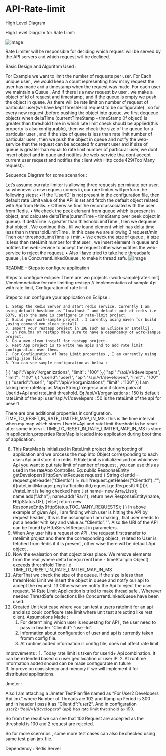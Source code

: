 # API-Rate-limit
High Level Diagram


High Level Diagram for Rate Limit: 


![image](https://user-images.githubusercontent.com/8611287/89461438-9ba51480-d789-11ea-90d4-f4eb3c7f61a6.png)

Rate Limiter will be responsible for deciding which request will be served by the API servers and
which request will be declined.


Basic Design and Algorithm Used :

For Example we want to limit the number of requests per user. For Each unique user , we would keep a count representing how many request the user has made and a timestamp when the request was made. For each user we maintain a  Queue . And if there is a new request by user , we make a object of id of request and timestamp , and if the queue is empty we push the object in queue. 
As there will be rate limit on number of request of particular user(we have kept threshHold request to be configurable) , so for every new request ,before pushing the object into queue, we first dequeue objects when deltaTime (currentTimeStamp - timeStamp Of object) is greater than threshold time in which rate limit check should be applied(this property is also configurable),  then  we check the size of the queue for a particular user , and if the size of queue is less than rate limit number of particular user , then we push the object in queue and notify the web-service that the request can be accepted fr current user and if size of queue is greater than equal to rate limit number of particular user, we dont insert object and in quue and notifies the web-service that dont accept current user request and notifies the client with Http code 429(Too Many request).


Sequence Diagram for some scenarios :

Let’s assume our rate limiter is allowing three requests per minute per user, so whenever a new request
comes in, our rate limiter will perform the following steps:
    • If the ‘UserID’ is not present in the configuration file, then default rate Limit value of the API is set and fetch the default object related with Api from Redis.
    • Otherwise find the record associated with the user from Redis.
    • We check the peek element from queue which is present in object, and calculate deltaTime(curentTime - timeStamp over peek object in queue). If deltaTime is greater than thresholdLimitTime , then we dequeue that object . We continue this , till we found element which has delta time less than n thresholdLimitTime . 
      In this case we are allowing 3 request/min
      Then our thresholdLimitTime is 1 min.
    • We check the size of queue , if size is less than rateLimit number for that user , we insert element in queue and notifies the web-service to accept the request otherwise notifies the web-service to reject the request.
    • Also I have tried to take here threadsafe queue , i.e ConcurrentLinkedQueue , to make it thread safe.
![image](https://user-images.githubusercontent.com/8611287/89461414-8e882580-d789-11ea-91b3-38f3a1d305fe.png)








README - Steps to configure application 

Steps to configure eclipse:
There are two projects :
work-sample[rate-limit] //implemnetation for rate limitting
restapp // implementation of sample Api with rate limit, Configuration of rate limit
	 	 	 	
Steps to run configure your application on Eclipse :

    1. Setup the Redis Server and start redis service. Currently I am using default hostName as “localhost ” and default port of redis i.e  6379, also the same is configure in rate-limit project.
    2. Build your work-sample project , I curently using maven for build ,using command mvn clean install.
    3. Import your restapp project in IDE such as Eclipse or Intellij .
    4. In Pom.xml of restapp make sure to have a dependency of work-sample project.
    5. Do a mvn clean install for restapp project.
    6. Rest App project is to write new apis and to add rate limit configuration over them.
    7. For Configuration of Rate Limit properties , I am currently using config.json file.
    8. You can see sample configuration as below :
[ {
       "api":"/api/v1/organizations",
       "limit" : "100"
   },{
       "api":"/api/v1/developers",
       "limit" : "100"
   },{
       "userId":"user1",
       "api":"/api/v1/developers",
       "limit" : "100"
   },{
       "userId":"user1",
       "api":"/api/v1/organizations",
       "limit" : "100"
   }]
I am taking here rateMap as Map<String,Integers> and it stores pairs of UserId+Api and rateLimit threshold. Eg
/api/v1/organizations : 150 is default rateLimit of the api
user1/api/v1/developers : 50 is the rateLimit of the api for ueser1

There are one additional properties in configuration.
TIME_TO_RESET_IN_RATE_LIMITER_MAP_IN_MS : this is the time interval when my map which stores UserId+Api and rateLimit threshold to be reset after some interval.
TIME_TO_RESET_IN_RATE_LIMITER_MAP_IN_MS is store in application.properties
RateMap is loaded into application during boot time of application.

8. This RateMap is initialized in RateLimit project during booting of application and we process the map into Object corresponding to each user+Api and store it in redis.
9.RateLimit is initialized and on whichever Api you want to put rate limit of number of request , you can use this as used in the rateApp Controller.
Eg:
public ResponseEntity getDevelopers(HttpServletRequest request) {
   String clientId = request.getHeader("ClientId") != null ?request.getHeader("ClientId") :"";
   if(rateLimitManager.pegTraffic(clientId,request.getRequestURI())){   //rateLimit is being checked here
       List<String> name= new ArrayList();
       name.add("John");
       name.add("Ravi");
       return new ResponseEntity(name, HttpStatus.OK);
   }else{
       return new ResponseEntity(HttpStatus.TOO_MANY_REQUESTS);
   }
}
In above example of given Api , I am finding which user is hitting the API by request header , this is the assumption I am making , that user needs to put a header with key and value as “ClientId”:”<user-Id>”. Also the URI of the API can be found by HttpServletRequest in parameters.
10. When Any user hits a request on API , the request first transfer to ratelimit project and there the corresponding object , related to User is fetched from Redis if it is present , other wise there will be default Api object .
11. Now the evaluation on that object takes place. We remove elements from the rear ,where deltaTime(currentTime - timeStampIn Object) exceeds  threshHold Time i.e TIME_TO_RESET_IN_RATE_LIMITER_MAP_IN_MS
12. AfterThat we check the size of the queue. If the size is less than threshHold Limit we insert the object in queue and notify our api to accept the request.
13 Otherwise we notify the Api to reject the user request.
14 Rate Limit Application is tried to make thread safe . Wherever needed ThreadSafe collections like ConcurrentLinkedQueue have been used.
15. Created Unit test case where you can test a users ratelimit for an api and also could configure rate limit where unit test are acting like rest client.
Assumptions Made :
    1. For determining which user is requesting for API , the user need to pass in header “ClientId”: “user-Id”. 
    2. Information about configuration of user and api is currently taken fromm config file.
    3. At runtime added information in config file, does not affect rate limit.
 	
Improvements :
1 .  Today rate limit is taken for userId+ Api combination. It can be extended based on user geo location or user IP.
2. At runtime Information added should can be made configurable in future	
3. Improve on consistency and memory if we will implement it for distributed applications.


Jmeter : 

Also I am attaching a Jmeter TestPlan file named as “For User2 Developers Api.jmx”  where Number of Threads are 102 and Ramp up Period is 300 , and in header i pass it as “ClientId”:”user2”.
And in configuration user2+”/api/v1/developers” (api) has rate limit threshold as 150.

So from the result we can see that 100 Request are accepted as the threshold is 100 and 2 request are rejected.

So for more scenarios , some more test cases can also be checked using same test plan jmx file.

Dependency :
Redis Server 
